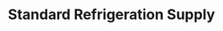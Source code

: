 ---
title: "Standard Refrigeration Supply"
url: /manila/standard-refrigeration-supply/
shop: Baumarkt
---